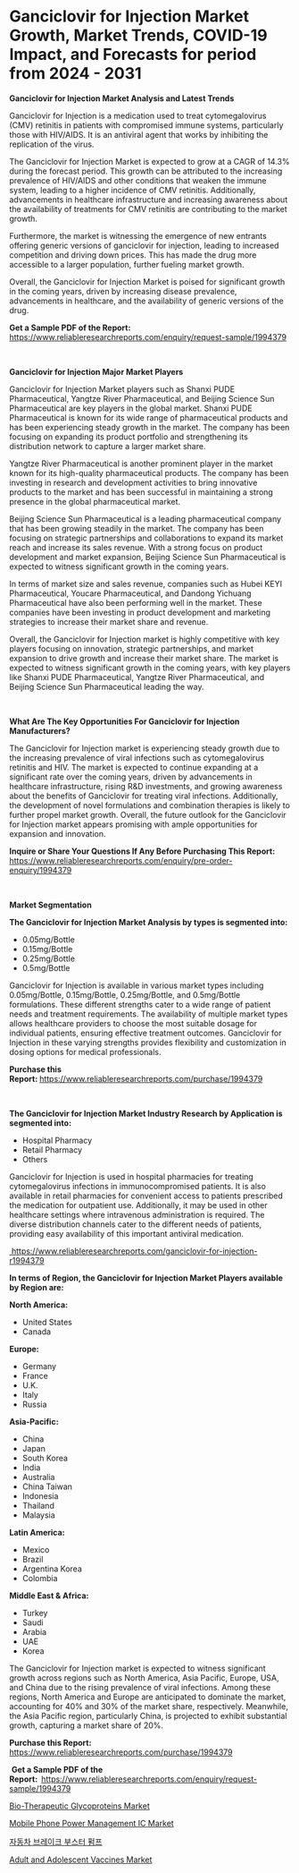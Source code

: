 <p><h1>Ganciclovir for Injection Market Growth, Market Trends, COVID-19 Impact, and Forecasts for period from 2024 - 2031</h1></p><p><strong>Ganciclovir for Injection Market Analysis and Latest Trends</strong></p>
<p><p>Ganciclovir for Injection is a medication used to treat cytomegalovirus (CMV) retinitis in patients with compromised immune systems, particularly those with HIV/AIDS. It is an antiviral agent that works by inhibiting the replication of the virus.</p><p>The Ganciclovir for Injection Market is expected to grow at a CAGR of 14.3% during the forecast period. This growth can be attributed to the increasing prevalence of HIV/AIDS and other conditions that weaken the immune system, leading to a higher incidence of CMV retinitis. Additionally, advancements in healthcare infrastructure and increasing awareness about the availability of treatments for CMV retinitis are contributing to the market growth.</p><p>Furthermore, the market is witnessing the emergence of new entrants offering generic versions of ganciclovir for injection, leading to increased competition and driving down prices. This has made the drug more accessible to a larger population, further fueling market growth.</p><p>Overall, the Ganciclovir for Injection Market is poised for significant growth in the coming years, driven by increasing disease prevalence, advancements in healthcare, and the availability of generic versions of the drug.</p></p>
<p><strong>Get a Sample PDF of the Report:&nbsp;</strong> <a href="https://www.reliableresearchreports.com/enquiry/request-sample/1994379">https://www.reliableresearchreports.com/enquiry/request-sample/1994379</a></p>
<p>&nbsp;</p>
<p><strong>Ganciclovir for Injection Major Market Players</strong></p>
<p><p>Ganciclovir for Injection Market players such as Shanxi PUDE Pharmaceutical, Yangtze River Pharmaceutical, and Beijing Science Sun Pharmaceutical are key players in the global market. Shanxi PUDE Pharmaceutical is known for its wide range of pharmaceutical products and has been experiencing steady growth in the market. The company has been focusing on expanding its product portfolio and strengthening its distribution network to capture a larger market share.</p><p>Yangtze River Pharmaceutical is another prominent player in the market known for its high-quality pharmaceutical products. The company has been investing in research and development activities to bring innovative products to the market and has been successful in maintaining a strong presence in the global pharmaceutical market.</p><p>Beijing Science Sun Pharmaceutical is a leading pharmaceutical company that has been growing steadily in the market. The company has been focusing on strategic partnerships and collaborations to expand its market reach and increase its sales revenue. With a strong focus on product development and market expansion, Beijing Science Sun Pharmaceutical is expected to witness significant growth in the coming years.</p><p>In terms of market size and sales revenue, companies such as Hubei KEYI Pharmaceutical, Youcare Pharmaceutical, and Dandong Yichuang Pharmaceutical have also been performing well in the market. These companies have been investing in product development and marketing strategies to increase their market share and revenue.</p><p>Overall, the Ganciclovir for Injection market is highly competitive with key players focusing on innovation, strategic partnerships, and market expansion to drive growth and increase their market share. The market is expected to witness significant growth in the coming years, with key players like Shanxi PUDE Pharmaceutical, Yangtze River Pharmaceutical, and Beijing Science Sun Pharmaceutical leading the way.</p></p>
<p>&nbsp;</p>
<p><strong>What Are The Key Opportunities For Ganciclovir for Injection Manufacturers?</strong></p>
<p><p>The Ganciclovir for Injection market is experiencing steady growth due to the increasing prevalence of viral infections such as cytomegalovirus retinitis and HIV. The market is expected to continue expanding at a significant rate over the coming years, driven by advancements in healthcare infrastructure, rising R&D investments, and growing awareness about the benefits of Ganciclovir for treating viral infections. Additionally, the development of novel formulations and combination therapies is likely to further propel market growth. Overall, the future outlook for the Ganciclovir for Injection market appears promising with ample opportunities for expansion and innovation.</p></p>
<p><strong>Inquire or Share Your Questions If Any Before Purchasing This Report:</strong> <a href="https://www.reliableresearchreports.com/enquiry/pre-order-enquiry/1994379">https://www.reliableresearchreports.com/enquiry/pre-order-enquiry/1994379</a></p>
<p>&nbsp;</p>
<p><strong>Market Segmentation</strong></p>
<p><strong>The Ganciclovir for Injection Market Analysis by types is segmented into:</strong></p>
<p><ul><li>0.05mg/Bottle</li><li>0.15mg/Bottle</li><li>0.25mg/Bottle</li><li>0.5mg/Bottle</li></ul></p>
<p><p>Ganciclovir for Injection is available in various market types including 0.05mg/Bottle, 0.15mg/Bottle, 0.25mg/Bottle, and 0.5mg/Bottle formulations. These different strengths cater to a wide range of patient needs and treatment requirements. The availability of multiple market types allows healthcare providers to choose the most suitable dosage for individual patients, ensuring effective treatment outcomes. Ganciclovir for Injection in these varying strengths provides flexibility and customization in dosing options for medical professionals.</p></p>
<p><strong>Purchase this Report:&nbsp;</strong><a href="https://www.reliableresearchreports.com/purchase/1994379">https://www.reliableresearchreports.com/purchase/1994379</a></p>
<p>&nbsp;</p>
<p><strong>The Ganciclovir for Injection Market Industry Research by Application is segmented into:</strong></p>
<p><ul><li>Hospital Pharmacy</li><li>Retail Pharmacy</li><li>Others</li></ul></p>
<p><p>Ganciclovir for Injection is used in hospital pharmacies for treating cytomegalovirus infections in immunocompromised patients. It is also available in retail pharmacies for convenient access to patients prescribed the medication for outpatient use. Additionally, it may be used in other healthcare settings where intravenous administration is required. The diverse distribution channels cater to the different needs of patients, providing easy availability of this important antiviral medication.</p></p>
<p><a href="https://www.reliableresearchreports.com/ganciclovir-for-injection-r1994379">&nbsp;https://www.reliableresearchreports.com/ganciclovir-for-injection-r1994379</a></p>
<p><strong>In terms of Region, the Ganciclovir for Injection Market Players available by Region are:</strong></p>
<p>
    <p> <strong> North America: </strong>
        <ul>
            <li>United States</li>
            <li>Canada</li>
        </ul>
        </p> 
    <p> <strong> Europe: </strong>
        <ul>
            <li>Germany</li>
            <li>France</li>
            <li>U.K.</li>
            <li>Italy</li>
            <li>Russia</li>
        </ul>
        </p> 
    <p> <strong> Asia-Pacific: </strong>
        <ul>
            <li>China</li>
            <li>Japan</li>
            <li>South Korea</li>
            <li>India</li>
            <li>Australia</li>
            <li>China Taiwan</li>
            <li>Indonesia</li>
            <li>Thailand</li>
            <li>Malaysia</li>
        </ul>
        </p> 
    <p> <strong> Latin America: </strong>
        <ul>
            <li>Mexico</li>
            <li>Brazil</li>
            <li>Argentina Korea</li>
            <li>Colombia</li>
        </ul>
        </p> 
    <p> <strong> Middle East & Africa: </strong>
        <ul>
            <li>Turkey</li>
            <li>Saudi</li>
            <li>Arabia</li>
            <li>UAE</li>
            <li>Korea</li>
        </ul>
    </p>
    </p>
<p><p>The Ganciclovir for Injection market is expected to witness significant growth across regions such as North America, Asia Pacific, Europe, USA, and China due to the rising prevalence of viral infections. Among these regions, North America and Europe are anticipated to dominate the market, accounting for 40% and 30% of the market share, respectively. Meanwhile, the Asia Pacific region, particularly China, is projected to exhibit substantial growth, capturing a market share of 20%.</p></p>
<p><strong>Purchase this Report: </strong><a href="https://www.reliableresearchreports.com/purchase/1994379">https://www.reliableresearchreports.com/purchase/1994379</a></p>
<p>&nbsp;<strong>Get a Sample PDF of the Report:&nbsp;&nbsp;</strong><a href="https://www.reliableresearchreports.com/enquiry/request-sample/1994379">https://www.reliableresearchreports.com/enquiry/request-sample/1994379</a></p>
<p><strong></strong></p>
<p><p><a href="https://github.com/troySchroederhs/Market-Research-Report-List-1/blob/main/bio-therapeutic-glycoproteins-market.md">Bio-Therapeutic Glycoproteins Market</a></p><p><a href="https://www.linkedin.com/pulse/analyzing-mobile-phone-power-management-ic-market-dynamics-yinfc?trackingId=jIxbnjX7Sm%2BxPKd5tWelOA%3D%3D">Mobile Phone Power Management IC Market</a></p><p><a href="https://github.com/gambitz1998/Market-Research-Report-List-2/blob/main/649426285246.md">자동차 브레이크 부스터 펌프</a></p><p><a href="https://github.com/zzflqewx24/Market-Research-Report-List-1/blob/main/adult-and-adolescent-vaccines-market.md">Adult and Adolescent Vaccines Market</a></p></p>